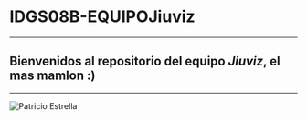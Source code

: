 # IDGS08B-EQUIPOJiuviz
---
## Bienvenidos al repositorio del equipo **_Jiuviz_**, el mas mamlon :)
---
![Patricio Estrella](https://encrypted-tbn0.gstatic.com/images?q=tbn:ANd9GcTExcFcn_ppm5W-9DHOz8ZnirK0ZtMvTbB0Fg&usqp=CAU)
